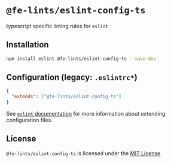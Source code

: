 # `@fe-lints/eslint-config-ts`

typescript specific linting rules for `eslint`

## Installation

```sh
npm install eslint @fe-lints/eslint-config-ts --save-dev
```

## Configuration (legacy: `.eslintrc*`) <a id="configuration"></a>

```json
{
  "extends": ["@fe-lints/eslint-config-ts"]
}
```

See [`eslint` documentation](https://eslint.org/docs/user-guide/configuring) for more information about extending configuration files.

## License

`@fe-lints/eslint-config-ts` is licensed under the [MIT License](https://opensource.org/licenses/mit-license.php).